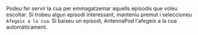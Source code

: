 Podeu fer servir la cua per emmagatzemar aquells episodis que voleu escoltar. Si trobeu algun episodi interessant, manteniu premut i seleccioneu `Afegeix a la cua`. Si baixeu un episodi, AntennaPod l'afegeix a la cua automàticament.
